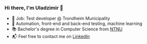 ### Hi there, I'm Uladzimir 👋

<!--
**ukamovich/ukamovich** is a ✨ _special_ ✨ repository because its `README.md` (this file) appears on your GitHub profile.

Here are some ideas to get you started:

- 🔭 I’m currently working on ...
- 🌱 I’m currently learning ...
- 👯 I’m looking to collaborate on ...
- 🤔 I’m looking for help with ...
- 💬 Ask me about ...
- 📫 How to reach me: ...
- 😄 Pronouns: ...
- ⚡ Fun fact: ...
-->

- 💼 Job: Test developer @ Trondheim Municipality
- 🌱 Automation, front-end and back-end testing, machine learning
- 📚 Bachelor's degree in Computer Science from [NTNU](https://www.ntnu.edu/)
- 📬 Feel free to contact me on [LinkedIn](https://www.linkedin.com/in/ukamovich/)
